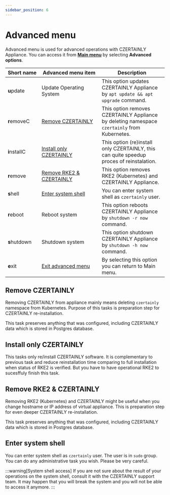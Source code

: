 ```yaml
---
sidebar_position: 6
---
```


# Advanced menu

Advanced menu is used for advanced operations with CZERTAINLY Appliance. You can access it from [**Main menu**](./main-menu.md) by selecting **Advanced options**.

| Short&nbsp;name | Advanced&nbsp;menu&nbsp;item                         | Description                                                                                  |
|-----------------|------------------------------------------------------|----------------------------------------------------------------------------------------------|
| **u**pdate      | Update Operating System                              | This option updates CZERTAINLY Appliance by `apt update && apt upgrade` command.             |
| **r**emoveC     | [Remove CZERTAINLY](#remove-czertainly)              | This option removes CZERTAINLY Appliance by deleting namespace `czertainly` from Kubernetes. |
| **i**nstallC    | [Install only CZERTAINLY](#install-only-czertainly)  | This option (re)install only CZERTAINLY, this can quite speedup proces of reinstalation.     |
| **r**emove      | [Remove RKE2 & CZERTAINLY](#remove-rke2--czertainly) | This option removes RKE2 (Kubernetes) and CZERTAINLY Appliance.                              |
| **s**hell       | [Enter system shell](#enter-system-shell)            | You can enter system shell as `czertainly` user.                                             |
| **r**eboot      | Reboot system                                        | This option reboots CZERTAINLY Appliance by `shutdown -r now` command.                       |
| **s**hutdown    | Shutdown system                                      | This option shutdown CZERTAINLY Appliance by `shutdown -h now` command.                      |
| **e**xit        | [Exit advanced menu](./main-menu.md)                 | By selecting this option you can return to Main menu.                                        |

## Remove CZERTAINLY

Removing CZERTAINLY from appliance mainly means deleting `czertainly` namespace from Kubernetes. Purpose of this tasks is preparation step for CZERTAINLY re-installation.

This task preserves anything that was configured, including CZERTAINLY data which is stored in Postgres database.

## Install only CZERTAINLY

This tasks only re/install CZERTAINLY software. It is complementary to previous task and reduce reinstallation time comparing to full installation when status of RKE2 is verified. But you have to have operational RKE2 to sucesffuly finish this task.

## Remove RKE2 & CZERTAINLY

Removing RKE2 (Kubernetes) and CZERTAINLY might be useful when you change hostname or IP address of virtual appliance. This is preparation step for even deeper CZERTAINLY re-installation.

This task preserves anything that was configured, including CZERTAINLY data which is stored in Postgres database.

## Enter system shell

You can enter system shell as `czertainly` user. The user is in `sudo` group. You can do any administrative task you wish. Please be very careful.

:::warning[System shell access]
If you are not sure about the result of your operations on the system shell, consult it with the CZERTAINLY support team. It may happen that you will break the system and you will not be able to access it anymore.
:::

